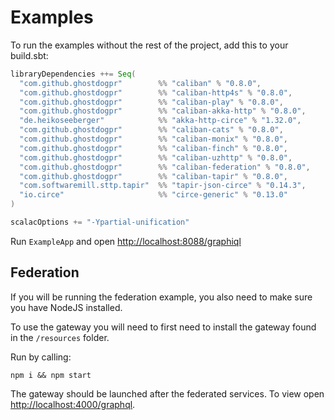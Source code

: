 # Examples

To run the examples without the rest of the project, add this to your build.sbt:

```scala
libraryDependencies ++= Seq(
  "com.github.ghostdogpr"        %% "caliban" % "0.8.0",
  "com.github.ghostdogpr"        %% "caliban-http4s" % "0.8.0",
  "com.github.ghostdogpr"        %% "caliban-play" % "0.8.0",
  "com.github.ghostdogpr"        %% "caliban-akka-http" % "0.8.0",
  "de.heikoseeberger"            %% "akka-http-circe" % "1.32.0",
  "com.github.ghostdogpr"        %% "caliban-cats" % "0.8.0",
  "com.github.ghostdogpr"        %% "caliban-monix" % "0.8.0",
  "com.github.ghostdogpr"        %% "caliban-finch" % "0.8.0",
  "com.github.ghostdogpr"        %% "caliban-uzhttp" % "0.8.0",
  "com.github.ghostdogpr"        %% "caliban-federation" % "0.8.0",
  "com.github.ghostdogpr"        %% "caliban-tapir" % "0.8.0",
  "com.softwaremill.sttp.tapir"  %% "tapir-json-circe" % "0.14.3",
  "io.circe"                     %% "circe-generic" % "0.13.0"
)

scalacOptions += "-Ypartial-unification"
```

Run `ExampleApp` and open [http://localhost:8088/graphiql](http://localhost:8088/graphiql)

## Federation

If you will be running the federation example, you also need to make sure you have NodeJS installed.

To use the gateway you will need to first need to install the gateway found in the `/resources` folder.

Run by calling:

```
npm i && npm start
```

The gateway should be launched after the federated services. To view open [http://localhost:4000/graphql](http://localhost:4000/graphql).


